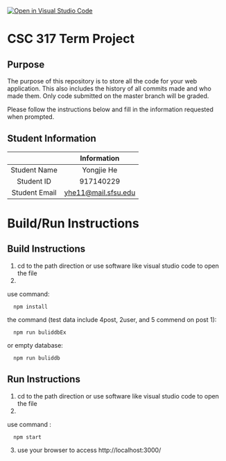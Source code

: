 [![Open in Visual Studio Code](https://classroom.github.com/assets/open-in-vscode-f059dc9a6f8d3a56e377f745f24479a46679e63a5d9fe6f495e02850cd0d8118.svg)](https://classroom.github.com/online_ide?assignment_repo_id=6119206&assignment_repo_type=AssignmentRepo)
# CSC 317 Term Project

## Purpose

The purpose of this repository is to store all the code for your web application. This also includes the history of all commits made and who made them. Only code submitted on the master branch will be graded.

Please follow the instructions below and fill in the information requested when prompted.

## Student Information

|               | Information            |
|:-------------:|:----------------------:|
| Student Name  | Yongjie He             |
| Student ID    | 917140229              |
| Student Email | yhe11@mail.sfsu.edu    |



# Build/Run Instructions

## Build Instructions
1. cd to the path direction or use software like visual studio code to open the file
2. 
use command:

      npm install 
      
the command (test data include 4post, 2user, and 5 commend on post 1):
   
      npm run buliddbEx
      
or empty database:

      npm run buliddb
      
## Run Instructions
1. cd to the path direction or use software like visual studio code to open the file
2. 
use command :

      npm start
      
3. use your browser to access http://localhost:3000/
